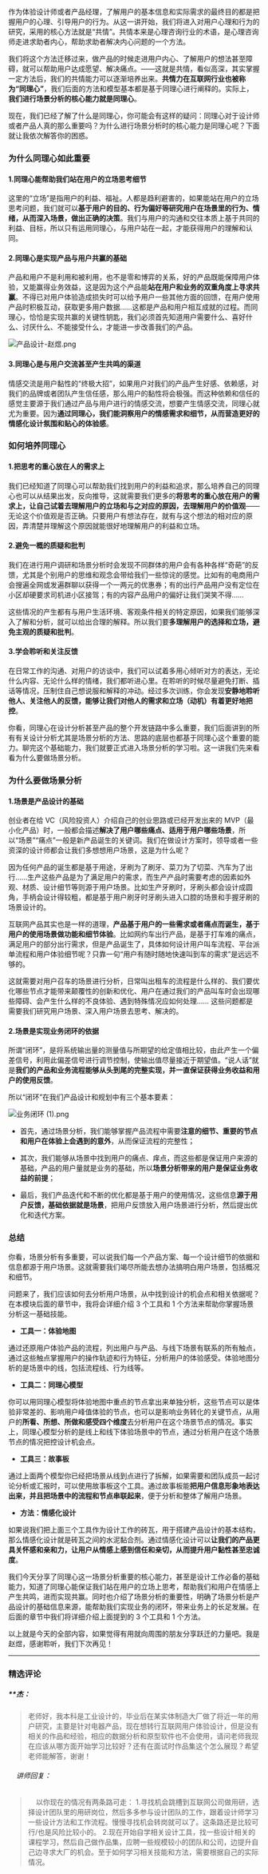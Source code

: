 <p data-nodeid="53020" class="">作为体验设计师或者产品经理，了解用户的基本信息和实际需求的最终目的都是把握用户的心理、引导用户的行为。从这一讲开始，我们将进入对用户心理和行为的研究，采用的核心方法就是“共情”。共情本来是心理咨询行业的术语，是心理咨询师走进求助者内心，帮助求助者解决内心问题的一个方法。</p>
<p data-nodeid="53021">我们将这个方法迁移过来，做产品的时候走进用户内心、了解用户的想法甚至障碍，就可以帮助用户达成愿望、解决痛点。——这就是共情，看似高深，其实掌握一定方法后，我们的共情能力可以逐渐培养出来。<strong data-nodeid="53088">共情力在互联网行业也被称为“同理心”</strong>，我们后面的方法和模型基本都是基于同理心进行阐释的。实际上，<strong data-nodeid="53089">我们进行场景分析的核心能力就是同理心</strong>。</p>
<p data-nodeid="53022">现在，我们已经了解了什么是同理心，你可能会有这样的疑问：同理心对于设计师或者产品人真的那么重要吗？为什么进行场景分析时的核心能力是同理心呢？下面就让我依次解答你的困惑。</p>
<h3 data-nodeid="53023">为什么同理心如此重要</h3>
<h4 data-nodeid="53024">1.同理心能帮助我们站在用户的立场思考细节</h4>
<p data-nodeid="53025">这里的“立场”是指用户的利益、福祉。人都是趋利避害的，如果能站在用户的立场思考问题，我们就可以<strong data-nodeid="53098">基于用户的目的、行为偏好等研究用户在场景里的行为、情绪，从而深入场景，做出正确的决策</strong>。我们与用户的沟通和交往本质上基于共同的利益、目标，所以只有运用同理心，与用户站在一起，才能获得用户的理解和认同。</p>
<h4 data-nodeid="53026">2.同理心是实现产品与用户共赢的基础</h4>
<p data-nodeid="53027">产品和用户不是利用和被利用，也不是零和博弈的关系，好的产品既能保障用户体验，又能赢得业务效益，这是因为这个产品能<strong data-nodeid="53105">站在用户和业务的双重角度上寻求共赢</strong>。不得已对用户体验造成损失时可以给予用户一些其他方面的回馈，在用户使用产品时积极互动，获取更多用户数据……这都是产品和用户相互成就的过程。而同理心，恰恰是实现共赢的关键性钥匙，我们必须首先知道用户需要什么、喜好什么、讨厌什么、不能接受什么，才能进一步改善我们的产品。</p>
<p data-nodeid="53028"><img src="https://s0.lgstatic.com/i/image/M00/8C/63/Ciqc1F_sNeyAHoEzAAVsPb_aAQ0925.png" alt="产品设计-赵煜.png" data-nodeid="53108"></p>
<h4 data-nodeid="53029">3.同理心是与用户交流甚至产生共鸣的渠道</h4>
<p data-nodeid="53030">情感交流是用户黏性的“终极大招”，如果用户对我们的产品产生好感、依赖感，对我们的品牌或者团队产生信任感，那么用户的黏性将会极强。而这种依赖和信任的感觉主要源于我们通过产品与用户进行的情感交流，想要产生情感交流，同理心就尤为重要。因为<strong data-nodeid="53115">通过同理心，我们能洞察用户的情感需求和细节，从而营造更好的情感化设计氛围和贴心的体验感</strong>。</p>
<h3 data-nodeid="53031">如何培养同理心</h3>
<h4 data-nodeid="53032">1.把思考的重心放在人的需求上</h4>
<p data-nodeid="53033">我们已经知道了同理心可以帮助我们找到用户的利益和追求，那么培养自己的同理心也可以从结果出发，反向推导，这就需要我们更多的<strong data-nodeid="53123">将思考的重心放在用户的需求上，让自己试着去理解用户的立场和与之对应的原因，去理解用户的价值观</strong>——无论这个价值观是否正确。只要用户有想法存在，就有与这个想法的相对应的原因，弄清楚并理解这个原因就能很好地理解用户的利益和立场。</p>
<h4 data-nodeid="53034">2.避免一概的质疑和批判</h4>
<p data-nodeid="53035">我们在进行用户调研和场景分析时会发现不同群体的用户会有各种各样“奇葩”的反馈，尤其是个别用户的思维和观念会带给我们一些惊诧的感觉。比如有的电商用户会搜遍全网或发遍群聊以获得一个一两元的优惠券；有的出行产品用户没有定位在小区却硬要求司机进小区接驾；有的内容产品用户的偏好让我们哭笑不得……</p>
<p data-nodeid="53036">这些情况的产生都有与用户生活环境、客观条件相关的特定原因，如果我们能够深入了解和分析，就可以给出合理的解释。所以我们要<strong data-nodeid="53131">多理解用户的选择和立场，避免主观的质疑和批判</strong>。</p>
<h4 data-nodeid="53037">3.学会聆听和关注反馈</h4>
<p data-nodeid="53038">在日常工作的沟通、对用户的访谈中，我们可以试着多用心倾听对方的表达，无论什么内容、无论什么样的情绪，我们都听进心里。在聆听的时候尽量避免打断、插话等情况，压制住自己想说服和解释的冲动。经过多次训练，你会发现<strong data-nodeid="53138">安静地聆听他人、关注他人的反馈，能够让我们对他人的需求和立场（动机）有着更好地把控</strong>。</p>
<p data-nodeid="53039">你看，同理心在设计分析甚至产品的整个开发链路中多么重要，我们后面讲到的所有有关设计分析尤其是场景分析的方法、思路的底层也都基于同理心这个重要的能力。聊完这个基础能力，我们就要正式进入场景分析的学习啦。这一讲我们先来看看为什么要做场景分析。</p>
<h3 data-nodeid="53040">为什么要做场景分析</h3>
<h4 data-nodeid="53041">1.场景是产品设计的基础</h4>
<p data-nodeid="53042">创业者在给 VC（风险投资人）介绍自己的创业思路或已经开发出来的 MVP（最小化产品）时，一般都会描述<strong data-nodeid="53147">解决了用户哪些痛点、适用于用户哪些场景</strong>，所以“场景”“痛点”一般是新产品诞生的关键词。我们在做设计方案时，领导或者一些资深的设计师都会让我们多想想用户场景，这是为什么呢？</p>
<p data-nodeid="53043">因为任何产品的诞生都是基于用途，牙刷为了刷牙、菜刀为了切菜、汽车为了出行……生产这些产品是为了满足用户的需求，而生产产品时需要考虑的因素如外观、材质、设计细节等则源于用户场景。比如生产牙刷时，牙刷头都会设计成圆角，手柄会设计得较粗，都是基于用户刷牙时牙刷头进入口腔的场景和手握牙刷的场景设计的。</p>
<p data-nodeid="53044">互联网产品其实也是一样的道理，<strong data-nodeid="53154">产品基于用户的一些需求或者痛点而诞生，基于用户的使用场景做功能和细节体验</strong>。比如网约车出行产品，是基于打车难的痛点，满足用户的部分出行需求，但是产品诞生了，具体如何设计用户叫车流程、平台派单流程和用户体验细节呢？只靠一句“用户有随时随地快速叫到车的需求”是远远不够的。</p>
<p data-nodeid="53045">这就需要对用户召车的场景进行分析，日常叫出租车的流程是什么样的、我们要优化哪些节点才能带来颠覆性的创新和优化、用户在通过我们的产品叫车时会出现哪些障碍、会产生什么样的不良体验、遇到特殊情况应如何处理…… 这些问题都是需要我们研究用户场景、深入用户场景去思考、解决的。</p>
<h4 data-nodeid="53046">2.场景是实现业务闭环的依据</h4>
<p data-nodeid="53047">所谓“闭环”，是将系统输出量的测量值与所期望的给定值相比较，由此产生一个偏差信号，利用此偏差信号进行调节控制，使输出值尽量接近于期望值。“说人话”就是<strong data-nodeid="53162">我们的产品和业务流程能够从头到尾的完整实现，并一直保证获得业务收益和用户的使用反馈</strong>。</p>
<p data-nodeid="53048">所以“闭环”在我们产品设计和规划中有三个基本要素：</p>
<p data-nodeid="53049"><img src="https://s0.lgstatic.com/i/image/M00/8C/63/Ciqc1F_sNfiATyj7AAB9yBFRfQU745.png" alt="业务闭环 (1).png" data-nodeid="53166"></p>
<ul data-nodeid="53050">
<li data-nodeid="53051">
<p data-nodeid="53052">首先，通过场景分析，我们能够掌握产品流程中需要<strong data-nodeid="53172">注意的细节、重要的节点和用户在体验上会遇到的意外</strong>，从而保证流程的完整性；</p>
</li>
<li data-nodeid="53053">
<p data-nodeid="53054">其次，我们能够从场景中找到用户的痛点、痒点，而这些都是保证用户来源的基础，产品的用户量就是业务的基础，所以<strong data-nodeid="53178">场景分析带来的用户是保证业务收益的前提</strong>；</p>
</li>
<li data-nodeid="53055">
<p data-nodeid="53056">最后，我们产品迭代和不断的优化都是基于用户的使用情况，这些信息<strong data-nodeid="53184">源于用户反馈，基础依据就是场景</strong>，把用户反馈放入用户场景进行分析，然后提出优化和迭代方案。</p>
</li>
</ul>
<h3 data-nodeid="55285" class="te-preview-highlight">总结</h3>






<p data-nodeid="53058">你看，场景分析有多重要，可以说我们每一个产品方案、每一个设计细节的依据和信息都源于用户场景。这就需要我们竭尽所能去想办法搞明白用户场景，包括概况和细节。</p>
<p data-nodeid="53059">问题来了，我们应该如何去分析用户场景，从中找到设计的机会点和相关依据呢？在本模块后面的章节中，我将会详细介绍 3 个工具和 1 个方法来帮助你掌握场景分析这一基础技能。</p>
<ul data-nodeid="53060">
<li data-nodeid="53061">
<p data-nodeid="53062"><strong data-nodeid="53191">工具一：体验地图</strong></p>
</li>
</ul>
<p data-nodeid="53063">通过还原用户体验产品的流程，列出用户与产品、与线下场景有联系的所有触点，通过这些触点掌握用户的操作轨迹和行为特征，分析用户的体验感受。体验地图分析的是场景中的线，包括流程线、行为线等。</p>
<ul data-nodeid="53064">
<li data-nodeid="53065">
<p data-nodeid="53066"><strong data-nodeid="53196">工具二：同理心模型</strong></p>
</li>
</ul>
<p data-nodeid="53067">你可以用同理心模型将体验地图中重点的节点拿出来单独分析，这些节点可以是体验非常差的、影响用户峰值体验的节点，也可以是影响业务转化的关键节点，从用户的<strong data-nodeid="53202">所看、所想、所做和感受四个维度</strong>去分析用户在这个场景节点的情况。事实上，同理心模型分析的是线上和线下体验场景中的节点，通过分析用户在这个场景节点的情况把控设计机会点。</p>
<ul data-nodeid="53068">
<li data-nodeid="53069">
<p data-nodeid="53070"><strong data-nodeid="53206">工具三：故事板</strong></p>
</li>
</ul>
<p data-nodeid="53071">通过上面两个模型你已经把场景从线到点进行了拆解，如果需要和团队成员一起讨论分析或汇报时，可以使用故事板这个工具。通过故事板能<strong data-nodeid="53212">把用户信息形象地表达出来，并且把场景中的流程和节点串联起来</strong>，便于分析和整体了解用户场景。</p>
<ul data-nodeid="53072">
<li data-nodeid="53073">
<p data-nodeid="53074"><strong data-nodeid="53216">方法：情感化设计</strong></p>
</li>
</ul>
<p data-nodeid="53075">如果说我们把上面三个工具作为设计工作的砖瓦，用于搭建产品设计的基本结构，那么情感化设计就是砖瓦之间的水泥黏合剂。通过情感化设计可以<strong data-nodeid="53222">让我们的产品更具关怀感和亲和力，让用户从情感上感到信任和亲切，从而提升用户黏性甚至忠诚度</strong>。</p>
<p data-nodeid="53076">我们今天分享了同理心这一场景分析重要的核心能力，甚至是设计工作必备的基础能力，知道了同理心能保证我们站在用户的立场上思考，帮助我们和用户在情感上产生共鸣，进而实现共赢。同时也介绍了场景分析的重要性，明确了场景分析是产品设计的基础信息来源，能帮助我们实现业务的闭环，带来业务上的长足发展。在后面的章节中我们将详细介绍上面提到的 3 个工具和 1 个方法。</p>
<p data-nodeid="53077" class="">以上就是今天的全部内容，如果觉得有用就向周围的朋友分享跃迁的力量吧。我是赵煜，感谢聆听，我们下次再见！</p>

---

### 精选评论

##### **杰：
> 老师好，我本科是工业设计的，毕业后在某实体制造大厂做了将近一年的用户研究，主要是针对电器产品，现在想转行互联网用户体验设计，但是没有相关的作品和经验，相应的数据分析和原型软件也不会使用，请问老师我现在应该从哪方面开始学习比较好？还有在面试时作品集这个怎么展现？希望老师能解答，谢谢！

 ###### &nbsp;&nbsp;&nbsp; 讲师回复：
> &nbsp;&nbsp;&nbsp; 以你现在的情况有两条路可走：
1.寻找机会跳槽到互联网公司做用研，选择设计团队里的用研岗位，然后多多参与设计团队的工作，跟着设计师学习一些设计方法和工作流程。慢慢寻找机会转岗就可以了。这条路还是比较可行/也是风险比较小的。
2.现在开始自学相关设计工具，找一些设计相关的课程学习，然后自己做作品集，应聘一些规模较小的团队和公司，边提升自己边寻求大厂的机会。至于如何学习相关技能和方法，需要根据自己的实际情况。

